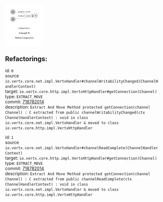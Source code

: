 <img src=subgraph_atomic_0.svg width=25%>

## Refactorings:

id: `0`\
source `io.vertx.core.net.impl.VertxHandler#channelWritabilityChanged(ChannelHandlerContext)`\
target: `io.vertx.core.http.impl.VertxHttpHandler#getConnection(Channel)`\
type: `EXTRACT_MOVE`\
commit: [718782014](https://github.com/eclipse/vert.x/commit/718782014519034b28f6d3182fd9d340b7b31a74)\
description: `Extract And Move Method protected getConnection(channel Channel) : C extracted from public channelWritabilityChanged(ctx ChannelHandlerContext) : void in class io.vertx.core.net.impl.VertxHandler & moved to class io.vertx.core.http.impl.VertxHttpHandler`

id: `1`\
source `io.vertx.core.net.impl.VertxHandler#channelReadComplete(ChannelHandlerContext)`\
target: `io.vertx.core.http.impl.VertxHttpHandler#getConnection(Channel)`\
type: `EXTRACT_MOVE`\
commit: [718782014](https://github.com/eclipse/vert.x/commit/718782014519034b28f6d3182fd9d340b7b31a74)\
description: `Extract And Move Method protected getConnection(channel Channel) : C extracted from public channelReadComplete(ctx ChannelHandlerContext) : void in class io.vertx.core.net.impl.VertxHandler & moved to class io.vertx.core.http.impl.VertxHttpHandler`

